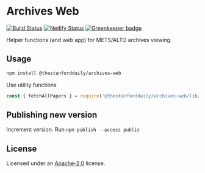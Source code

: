 # Archives Web

[![Build Status](https://travis-ci.com/TheStanfordDaily/archives-web.svg?branch=master)](https://travis-ci.com/TheStanfordDaily/archives-web)
[![Netlify Status](https://api.netlify.com/api/v1/badges/18b5bb7c-4136-4b00-a7c8-09b80998ba92/deploy-status)](https://app.netlify.com/sites/stanforddaily-archives/deploys)
[![Greenkeeper badge](https://badges.greenkeeper.io/TheStanfordDaily/archives-web.svg)](https://greenkeeper.io/)

Helper functions (and web app) for METS/ALTO archives viewing.

## Usage
```bash
npm install @thestanforddaily/archives-web
```

Use utility functions

```js
const { fetchAllPapers } = require("@thestanforddaily/archives-web/lib/helpers/papers");
```

## Publishing new version
Increment version.
Run `npm publish --access public`

## License
Licensed under an [Apache-2.0](https://github.com/TheStanfordDaily/archives-web/blob/master/LICENSE) license.
